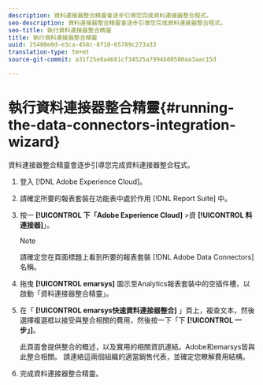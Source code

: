 ```yaml
---
description: 資料連接器整合精靈會逐步引導您完成資料連接器整合程式。
seo-description: 資料連接器整合精靈會逐步引導您完成資料連接器整合程式。
seo-title: 執行資料連接器整合精靈
title: 執行資料連接器整合精靈
uuid: 25480e0d-e3ca-458c-8f18-65789c273a33
translation-type: tm+mt
source-git-commit: a31f25e8a4681cf34525a7994b00580aa3aac15d

---
```



# 執行資料連接器整合精靈{#running-the-data-connectors-integration-wizard}

資料連接器整合精靈會逐步引導您完成資料連接器整合程式。

1. 登入 [!DNL Adobe Experience Cloud]。
1. 請確定所要的報表套裝在功能表中處於作用 [!DNL Report Suite] 中。
1. 按一 **[!UICONTROL 下「Adobe Experience Cloud]** &gt;資 **[!UICONTROL 料連接器]**」。

   >[!NOTE]
   >
   >請確定您在頁面標題上看到所要的報表套裝 [!DNL Adobe Data Connectors] 名稱。

1. 拖曳 **[!UICONTROL emarsys]** 圖示至Analytics報表套裝中的空插件槽，以啟動「資料連接器整合精靈」。
1. 在「 **[!UICONTROL emarsys快速資料連接器整合]** 」頁上，複查文本，然後選擇複選框以接受與整合相關的費用，然後按一下「下 **[!UICONTROL 一步」]**。

   此頁面會提供整合的概述，以及實用的相關資訊連結。Adobe和emarsys皆與此整合相關。 請連絡這兩個組織的適當銷售代表，並確定您瞭解費用結構。
1. 完成資料連接器整合精靈。
